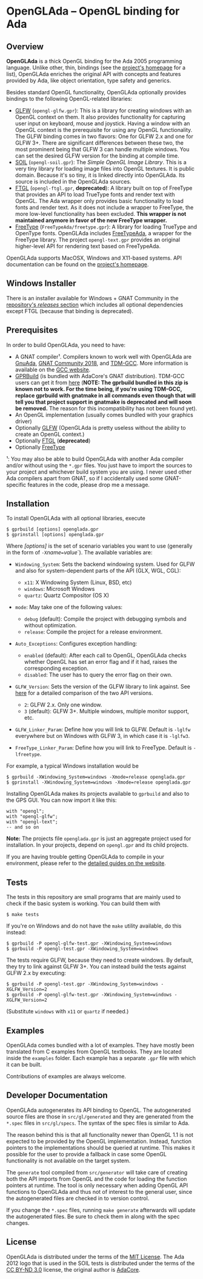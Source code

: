 # OpenGLAda – OpenGL binding for Ada

## Overview

**OpenGLAda** is a thick OpenGL binding for the Ada 2005 programming language.
Unlike other, thin, bindings (see the [project's homepage][4] for a list),
OpenGLAda enriches the original API with concepts and features provided by
Ada, like object orientation, type safety and generics.

Besides standard OpenGL functionality, OpenGLAda optionally provides
bindings to the following OpenGL-related libraries:

 * [GLFW][3] (`opengl-glfw.gpr`): This is a library for creating windows with an
   OpenGL context on them. It also provides functionality for capturing user
   input on keyboard, mouse and joystick. Having a window with an OpenGL context
   is the prerequisite for using any OpenGL functionality. The GLFW binding
   comes in two flavors: One for GLFW 2.x and one for GLFW 3+. There are
   significant differences between these two, the most prominent being that
   GLFW 3 can handle multiple windows. You can set the desired GLFW version
   for the binding at compile time.
 * [SOIL][10] (`opengl-soil.gpr`): The *Simple OpenGL Image Library*. This is a
   very tiny library for loading image files into OpenGL textures. It is public
   domain. Because it's so tiny, it is linked directly into OpenGLAda. Its
   source is included in the OpenGLAda sources.
 * [FTGL][11] (`opengl-ftgl.gpr`, **deprecated**): A library built on top of
   FreeType that provides an API to load TrueType fonts and render text with
   OpenGL. The Ada wrapper only provides basic functionality to load fonts and
   render text. As it does not include a wrapper to FreeType, the more low-level
   functionality has been excluded. **This wrapper is not maintained anymore in
   favor of the new FreeType wrapper.**
 * [FreeType][19] (`FreeTypeAda/freetype.gpr`): A library for loading TrueType
   and OpenType fonts. OpenGLAda includes [FreeTypeAda][20], a wrapper for the
   FreeType library. The project `opengl-text.gpr` provides an original
   higher-level API for rendering text based on FreeTypeAda.

OpenGLAda supports MacOSX, Windows and X11-based systems. API documentation can
be found on the [project's homepage][4].

## Windows Installer

There is an installer available for Windows + GNAT Community in the
[repository's *releases* section][21] which includes all optional dependencies
except FTGL (because that binding is deprecated).

## Prerequisites

In order to build OpenGLAda, you need to have:

 * A GNAT compiler¹. Compilers known to work well with OpenGLAda are
   [GnuAda][12], [GNAT Community 2018][1], and [TDM-GCC][17]. More information
   is available on the [GCC website][5].
 * [GPRBuild][2] (is bundled with AdaCore's GNAT distribution). TDM-GCC users
   can get it from [here][16] (**NOTE: The gprbuild bundled in this zip is
   known not to work. For the time being, if you're using TDM-GCC, replace
   gprbuild with gnatmake in all commands even though that will tell you that
   project support in gnatmake is deprecated and will soon be removed.** The
   reason for this incompatibility has not been found yet).
 * An OpenGL implementation (usually comes bundled with your graphics driver)
 * Optionally [GLFW][3] (OpenGLAda is pretty useless without the ability to
   create an OpenGL context.)
 * Optionally [FTGL][11] (**deprecated**)
 * Optionally [FreeType][19]

¹: You may also be able to build OpenGLAda with another Ada compiler and/or
without using the `*.gpr` files. You just have to import the sources to your
project and whichever build system you are using. I never used other Ada
compilers apart from GNAT, so if I accidentally used some GNAT-specific features
in the code, please drop me a message.

## Installation

To install OpenGLAda with all optional libraries, execute

    $ gprbuild [options] openglada.gpr
    $ gprinstall [options] openglada.gpr

Where *[options]* is the set of scenario variables you want to use (generally
in the form of `-X`*name*`=`*value*`). The available variables are:

 * `Windowing_System`: Sets the backend windowing system. Used for GLFW and also
                       for system-dependent parts of the API (GLX, WGL, CGL):

    - `x11`: X Windowing System (Linux, BSD, etc)
    - `windows`: Microsoft Windows
    - `quartz`: Quartz Compositor (OS X)

 * `mode`: May take one of the following values:

    - `debug` (default): Compile the project with debugging symbols and without
               optimization.
    - `release`: Compile the project for a release environment.

 * `Auto_Exceptions`: Configures exception handling:

    - `enabled` (default): After each call to OpenGL, OpenGLAda checks whether
      OpenGL has set an error flag and if it had, raises the corresponding
      exception.
    - `disabled`: The user has to query the error flag on their own.

 * `GLFW_Version`: Sets the version of the GLFW library to link against. See
                   [here][6] for a detailed comparison of the two API versions.

    - `2`: GLFW 2.x. Only one window.
    - `3` (default): GLFW 3+. Multiple windows, multiple monitor support, etc.

 * `GLFW_Linker_Param`: Define how you will link to GLFW. Default is `-lglfw`
   everywhere but on Windows with GLFW 3, in which case it is `-lglfw3`.

 * `FreeType_Linker_Param`: Define how you will link to FreeType.
   Default is `-lfreetype`.

For example, a typical Windows installation would be

    $ gprbuild -XWindowing_System=windows -Xmode=release openglada.gpr
    $ gprinstall -XWindowing_System=windows -Xmode=release openglada.gpr

Installing OpenGLAda makes its projects available to `gprbuild` and also to the
GPS GUI. You can now import it like this:

    with "opengl";
    with "opengl-glfw";
    with "opengl-text";
    -- and so on

**Note:** The projects file `openglada.gpr` is just an aggregate project used
for installation. In your projects, depend on `opengl.gpr` and its child
projects.

If you are having trouble getting OpenGLAda to compile in your environment,
please refer to the [detailed guides on the website][13].

## Tests

The tests in this repository are small programs that are mainly used to check
if the basic system is working. You can build them with

    $ make tests

If you're on Windows and do not have the `make` utility available, do this
instead:

    $ gprbuild -P opengl-glfw-test.gpr -XWindowing_System=windows
    $ gprbuild -P opengl-test.gpr -XWindowing_System=windows

The tests require GLFW, because they need to create windows. By default, they
try to link against GLFW 3+. You can instead build the tests against GLFW 2.x
by executing:

    $ gprbuild -P opengl-test.gpr -XWindowing_System=windows -XGLFW_Version=2
    $ gprbuild -P opengl-glfw-test.gpr -XWindowing_System=windows -XGLFW_Version=2

(Substitute `windows` with `x11` or `quartz` if needed.)

## Examples

OpenGLAda comes bundled with a lot of examples. They have mostly been translated
from C examples from OpenGL textbooks. They are located inside the `examples`
folder. Each example has a separate `.gpr` file with which it can be built.

Contributions of examples are always welcome.

## Developer Documentation

OpenGLAda autogenerates its API binding to OpenGL. The autogenerated source
files are those in `src/gl/generated` and they are generated from the `*.spec`
files in `src/gl/specs`. The syntax of the spec files is similar to Ada.

The reason behind this is that all functionality newer than OpenGL 1.1 is not
expected to be provided by the OpenGL implementation. Instead, function pointers
to the implementations should be queried at runtime. This makes it possible for
the user to provide a fallback in case some OpenGL functionality is not
available on the target system.

The `generate` tool compiled from `src/generator` will take care of creating
both the API imports from OpenGL and the code for loading the function pointers
at runtime. The tool is only necessary when adding OpenGL API functions to
OpenGLAda and thus not of interest to the general user, since the autogenerated
files are checked in to version control.

If you change the `*.spec` files, running `make generate` afterwards will
update the autogenerated files. Be sure to check them in along with the spec
changes.

## License

OpenGLAda is distributed under the terms of the [MIT License][7]. The Ada 2012
logo that is used in the SOIL tests is distributed under the terms of the
[CC BY-ND 3.0][8] license, the original author is [AdaCore][9].

 [1]: http://libre.adacore.com/
 [2]: http://www.adacore.com/gnatpro/toolsuite/gprbuild/
 [3]: http://www.glfw.org/
 [4]: http://flyx.github.io/OpenGLAda/
 [5]: http://gcc.gnu.org/wiki/GNAT
 [6]: http://www.glfw.org/docs/3.0/moving.html
 [7]: COPYING
 [8]: http://creativecommons.org/licenses/by-nd/3.0/deed.en_GB
 [9]: http://www.ada2012.org/#the_logo
 [10]: http://www.lonesock.net/soil.html
 [11]: https://sourceforge.net/projects/ftgl/
 [12]: https://sourceforge.net/projects/gnuada/files/
 [13]: http://flyx.github.io/OpenGLAda/setup.html
 [16]: http://getadanow.com/#get_windows
 [17]: http://tdm-gcc.tdragon.net/
 [19]: https://freetype.org/
 [20]: https://github.com/flyx/FreeTypeAda
 [21]: https://github.com/flyx/OpenGLAda/releases